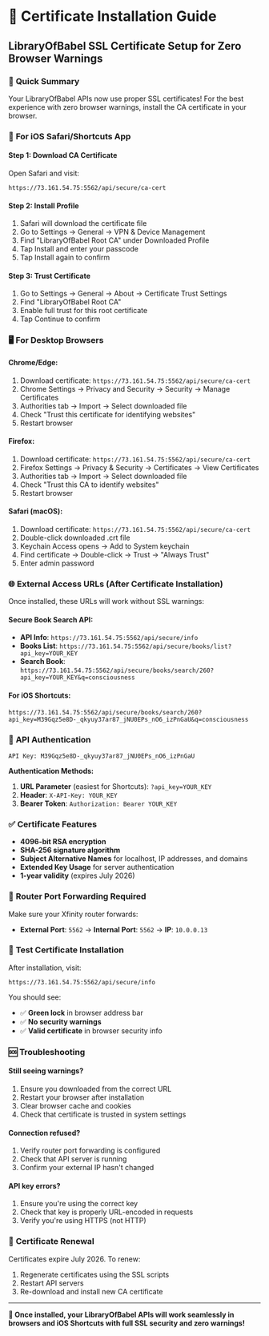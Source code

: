 # 🔐 Certificate Installation Guide
## LibraryOfBabel SSL Certificate Setup for Zero Browser Warnings

### 🎯 **Quick Summary**
Your LibraryOfBabel APIs now use proper SSL certificates! For the best experience with zero browser warnings, install the CA certificate in your browser.

### 📱 **For iOS Safari/Shortcuts App**

#### **Step 1: Download CA Certificate**
Open Safari and visit:
```
https://73.161.54.75:5562/api/secure/ca-cert
```

#### **Step 2: Install Profile**
1. Safari will download the certificate file
2. Go to Settings → General → VPN & Device Management
3. Find "LibraryOfBabel Root CA" under Downloaded Profile
4. Tap Install and enter your passcode
5. Tap Install again to confirm

#### **Step 3: Trust Certificate**
1. Go to Settings → General → About → Certificate Trust Settings
2. Find "LibraryOfBabel Root CA" 
3. Enable full trust for this root certificate
4. Tap Continue to confirm

### 🖥️ **For Desktop Browsers**

#### **Chrome/Edge:**
1. Download certificate: `https://73.161.54.75:5562/api/secure/ca-cert`
2. Chrome Settings → Privacy and Security → Security → Manage Certificates
3. Authorities tab → Import → Select downloaded file
4. Check "Trust this certificate for identifying websites"
5. Restart browser

#### **Firefox:**
1. Download certificate: `https://73.161.54.75:5562/api/secure/ca-cert`
2. Firefox Settings → Privacy & Security → Certificates → View Certificates
3. Authorities tab → Import → Select downloaded file
4. Check "Trust this CA to identify websites"
5. Restart browser

#### **Safari (macOS):**
1. Download certificate: `https://73.161.54.75:5562/api/secure/ca-cert`
2. Double-click downloaded .crt file
3. Keychain Access opens → Add to System keychain
4. Find certificate → Double-click → Trust → "Always Trust"
5. Enter admin password

### 🌐 **External Access URLs (After Certificate Installation)**

Once installed, these URLs will work without SSL warnings:

#### **Secure Book Search API:**
- **API Info**: `https://73.161.54.75:5562/api/secure/info`
- **Books List**: `https://73.161.54.75:5562/api/secure/books/list?api_key=YOUR_KEY`
- **Search Book**: `https://73.161.54.75:5562/api/secure/books/search/260?api_key=YOUR_KEY&q=consciousness`

#### **For iOS Shortcuts:**
```
https://73.161.54.75:5562/api/secure/books/search/260?api_key=M39Gqz5e8D-_qkyuy37ar87_jNU0EPs_nO6_izPnGaU&q=consciousness
```

### 🔑 **API Authentication**
```
API Key: M39Gqz5e8D-_qkyuy37ar87_jNU0EPs_nO6_izPnGaU
```

**Authentication Methods:**
1. **URL Parameter** (easiest for Shortcuts): `?api_key=YOUR_KEY`
2. **Header**: `X-API-Key: YOUR_KEY`
3. **Bearer Token**: `Authorization: Bearer YOUR_KEY`

### ✅ **Certificate Features**
- **4096-bit RSA encryption**
- **SHA-256 signature algorithm**
- **Subject Alternative Names** for localhost, IP addresses, and domains
- **Extended Key Usage** for server authentication
- **1-year validity** (expires July 2026)

### 🔧 **Router Port Forwarding Required**
Make sure your Xfinity router forwards:
- **External Port**: `5562` → **Internal Port**: `5562` → **IP**: `10.0.0.13`

### 🧪 **Test Certificate Installation**
After installation, visit:
```
https://73.161.54.75:5562/api/secure/info
```

You should see:
- ✅ **Green lock** in browser address bar
- ✅ **No security warnings**
- ✅ **Valid certificate** in browser security info

### 🆘 **Troubleshooting**

#### **Still seeing warnings?**
1. Ensure you downloaded from the correct URL
2. Restart your browser after installation
3. Clear browser cache and cookies
4. Check that certificate is trusted in system settings

#### **Connection refused?**
1. Verify router port forwarding is configured
2. Check that API server is running
3. Confirm your external IP hasn't changed

#### **API key errors?**
1. Ensure you're using the correct key
2. Check that key is properly URL-encoded in requests
3. Verify you're using HTTPS (not HTTP)

### 🔄 **Certificate Renewal**
Certificates expire July 2026. To renew:
1. Regenerate certificates using the SSL scripts
2. Restart API servers
3. Re-download and install new CA certificate

---

**🎉 Once installed, your LibraryOfBabel APIs will work seamlessly in browsers and iOS Shortcuts with full SSL security and zero warnings!**